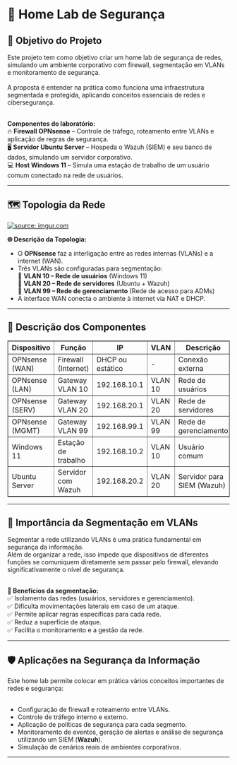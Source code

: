 <h1>🔐 Home Lab de Segurança</h1>

<h2>🎯 Objetivo do Projeto</h2>

Este projeto tem como objetivo criar um home lab de segurança de redes, simulando um ambiente corporativo com firewall, segmentação em VLANs e monitoramento de segurança.</br></br>
A proposta é entender na prática como funciona uma infraestrutura segmentada e protegida, aplicando conceitos essenciais de redes e cibersegurança.</br></br>

<b>Componentes do laboratório:</b></br>
🔥 <b>Firewall OPNsense</b> – Controle de tráfego, roteamento entre VLANs e aplicação de regras de segurança.</br>
🖥️ <b>Servidor Ubuntu Server</b> – Hospeda o Wazuh (SIEM) e seu banco de dados, simulando um servidor corporativo.</br>
💻 <b>Host Windows 11</b> – Simula uma estação de trabalho de um usuário comum conectado na rede de usuários.</br>

---

<h2>🗺️ Topologia da Rede</h2>

<a href="https://imgur.com/a/e4oUy4A"><img src="https://i.imgur.com/yUZbskz.png" title="source: imgur.com" /></a>

<b>🌐 Descrição da Topologia:</b></br>
- O <b>OPNsense</b> faz a interligação entre as redes internas (VLANs) e a internet (WAN).</br>
- Três VLANs são configuradas para segmentação:</br>
🔸 <b>VLAN 10 – Rede de usuários</b> (Windows 11)</br>
🔸 <b>VLAN 20 – Rede de servidores</b> (Ubuntu + Wazuh)</br>
🔸 <b>VLAN 99 – Rede de gerenciamento</b> (Rede de acesso para ADMs)</br>
- A interface WAN conecta o ambiente à internet via NAT e DHCP.</br>

---

<h2>🧠 Descrição dos Componentes</h2>

<table border="1">
<tr>
<th>Dispositivo</th>
<th>Função</th>
<th>IP</th>
<th>VLAN</th>
<th>Descrição</th>
</tr>

<tr>
<td>OPNsense (WAN)</td>
<td>Firewall (Internet)</td>
<td>DHCP ou estático</td>
<td>-</td>
<td>Conexão externa</td>
</tr>

<tr>
<td>OPNsense (LAN)</td>
<td>Gateway VLAN 10</td>
<td>192.168.10.1</td>
<td>VLAN 10</td>
<td>Rede de usuários</td>
</tr>

<tr>
<td>OPNsense (SERV)</td>
<td>Gateway VLAN 20</td>
<td>192.168.20.1</td>
<td>VLAN 20</td>
<td>Rede de servidores</td>
</tr>

<tr>
<td>OPNsense (MGMT)</td>
<td>Gateway VLAN 99</td>
<td>192.168.99.1</td>
<td>VLAN 99</td>
<td>Rede de gerenciamento</td>
</tr>

<tr>
<td>Windows 11</td>
<td>Estação de trabalho</td>
<td>192.168.10.2</td>
<td>VLAN 10</td>
<td>Usuário comum</td>
</tr>

<tr>
<td>Ubuntu Server</td>
<td>Servidor com Wazuh</td>
<td>192.168.20.2</td>
<td>VLAN 20</td>
<td>Servidor para SIEM (Wazuh)</td>
</tr>
</table>

---

<h2>🚧 Importância da Segmentação em VLANs</h2>

Segmentar a rede utilizando VLANs é uma prática fundamental em segurança da informação.</br>
Além de organizar a rede, isso impede que dispositivos de diferentes funções se comuniquem diretamente sem passar pelo firewall, elevando significativamente o nível de segurança.</br></br>

<b>🔑 Benefícios da segmentação:</b></br>
✅ Isolamento das redes (usuários, servidores e gerenciamento).</br>
✅ Dificulta movimentações laterais em caso de um ataque.</br>
✅ Permite aplicar regras específicas para cada rede.</br>
✅ Reduz a superfície de ataque.</br>
✅ Facilita o monitoramento e a gestão da rede.</br>

---

<h2>🛡️ Aplicações na Segurança da Informação</h2>

Este home lab permite colocar em prática vários conceitos importantes de redes e segurança:</br></br>
- Configuração de firewall e roteamento entre VLANs.</br>
- Controle de tráfego interno e externo.</br>
- Aplicação de políticas de segurança para cada segmento.</br>
- Monitoramento de eventos, geração de alertas e análise de segurança utilizando um SIEM (<b>Wazuh</b>).</br>
- Simulação de cenários reais de ambientes corporativos.</br>

---
